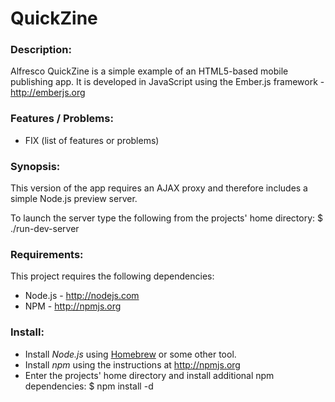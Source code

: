 # QuickZine

### Description:

Alfresco QuickZine is a simple example of an HTML5-based mobile publishing app.
It is developed in JavaScript using the Ember.js framework - http://emberjs.org

### Features / Problems:

  * FIX (list of features or problems)

### Synopsis:

This version of the app requires an AJAX proxy and therefore includes a simple Node.js preview server.

To launch the server type the following from the projects' home directory:
    $ ./run-dev-server

### Requirements:
This project requires the following dependencies:

  * Node.js - http://nodejs.com
  * NPM - http://npmjs.org

### Install:

  * Install *Node.js* using [Homebrew](https://github.com/mxcl/homebrew) or some other tool.
  * Install *npm* using the instructions at http://npmjs.org
  * Enter the projects' home directory and install additional npm dependencies:
        $ npm install -d
